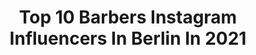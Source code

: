 ---
title: Top 10 Barbers Instagram Influencers In Berlin In 2021
description: >-
  Find top barbers Instagram influencers in Berlin in 2021. Most popular hashtags: #berlin #barber #hamburg #frankfurt.
platform: Instagram
hits: 12
text_top: Discover the best Instagram influencers on inBeat.
text_bottom: Our platform aggregates 12 Instagram influencers like this in Berlin, Germany for you to pitch.
profiles:
  - username: "nurii_b"
    fullname: >-
      𝖓𝖚𝖗𝖎•𝕭
    bio: >-
      ๏ 80s HAIR STYLIST / 📍🇩🇪 📩Termine auf Anfrage 👨🏾‍🎨Seminare/ Anfragen Per Dm 📩
    location: "Germany"
    followers: 45865
    engagement: 460
    commentsToLikes: 0.013582
    id: ck5bw5ebgl14i0i11fzmp539z
    verified: false
    hashtags: "#moers, #duisburg, #hairstylist, #newyorkcity"
  - username: "feliecio"
    fullname: >-
      feliecio 🇩🇪🇪🇸
    bio: >-
      Affiliate Link FASHION 📍 BLN
    location: "Germany"
    followers: 176662
    engagement: 110
    commentsToLikes: 0.074312
    id: ck5ciiayxsozu0i11y113mg73
    verified: false
    hashtags: "#highfashionmen, #bochum, #leipzig, #balenciagatriples"
  - username: "k.d.bln"
    fullname: >-
      KAI
    bio: >-
      📍 | Berlin, Germany | 34 y.o. 🎓 | MBA European Management (Finance) 💪🏻 | MyProtein & FitBit athlete 💼 | Entrepreneur & Economist 🗣 | 🇩🇪🇬🇧🇳🇱
    location: "Germany"
    followers: 47743
    engagement: 474
    commentsToLikes: 0.011809
    id: ck8td75il26640j78syq3wfp0
    verified: false
    hashtags: "#picoftheday, #beardedmen, #sun, #hairychest"
  - username: "simoneklimmeck"
    fullname: >-
      S I M O N E  K L I M M E C K
    bio: >-
      Berlin - @chrom__6 books closed / no dm booking@simoneklimmeck.com @barberdts_de pro team
    location: "Germany"
    followers: 76059
    engagement: 501
    commentsToLikes: 0.006119
    id: ck5bz7ejoql3x0i11gvyfeh4b
    verified: false
    hashtags: ""
  - username: "ricke_boss"
    fullname: >-
      🦊إدوار_ كروغر 🦊
    bio: >-
      🐾DEUTSCHLAND (LEIPZIG) 🇩🇪 🐾MODEL (PHOTO)🤳🏼🕶 🐾26 Y. O. 🔞 🐾BLOGGER 🎬 🐾HAIRDRESSER-BARBER💈 🐾PHOTOGRAPHY 📷 🐾🏳️‍🌈 🇪🇸 🇺🇸 🇩🇪 🇷🇺
    location: "Germany"
    followers: 24863
    engagement: 339
    commentsToLikes: 0.041073
    id: ckap0mphtqz5d0i785bpwngy3
    verified: false
    hashtags: "#gay, #iphone, #mask, #likesforlike"
  - username: "freshprince.thebarber"
    fullname: >-
      👑 𝐅𝐑𝐄𝐒𝐇 𝐏𝐑𝐈𝐍𝐂𝐄 𝐓𝐇𝐄 𝐁𝐀𝐑𝐁𝐄𝐑💈
    bio: >-
      𝒟𝑜𝓃‘𝓉 𝒻𝑜𝓁𝓁𝑜𝓌 𝓂𝑒, 𝒻𝑜𝓁𝓁𝑜𝓌 𝒥𝑒𝓈𝓊𝓈. International Master Barber 🇬🇭 🇩🇪 Educator & Trainer @wahlprogermany @wahlpro
    location: "Germany"
    followers: 22365
    engagement: 495
    commentsToLikes: 0.014392
    id: ck0vzbb0l88wg0i19ciz96qal
    verified: false
    hashtags: "#curlstwists, #bundesliga, #blessed, #cornrow"
  - username: "muhammedyue"
    fullname: >-
      Muhammed | Kiel | GoodLifeCrew
    bio: >-
      Snapchat : muhammedyue 👻 YouTuber : GoodLifeCrew 🎥
    location: "Germany"
    followers: 18098
    engagement: 1225
    commentsToLikes: 0.029465
    id: ck14hcljb9n7u0i1952k4qqo5
    verified: false
    hashtags: "#berlin, #deutschememes, #ootd, #sketch"
  - username: "lealiaa"
    fullname: >-
      Lea 🦋
    bio: >-
      🦁🐯 FASHION | HAIR | FOOD 💕Hamburg|Düsseldorf ✉️ lealiaacollab@gmx.de
    location: "Germany"
    followers: 15359
    engagement: 1010
    commentsToLikes: 0.070448
    id: ck134xpkaypd10i193u4x17so
    verified: false
    hashtags: "#modernsalon, #blonde, #curls, #ourportraitdays"
  - username: "lil_monster_cat_"
    fullname: >-
      Vali
    bio: >-
      I want to inspire women to be themselves and feel good about it🇮🇹 ☆ tattooartist @salty_inkcat Dm me for collaboration 💯
    location: "Germany"
    followers: 16607
    engagement: 435
    commentsToLikes: 0.057738
    id: ck6tjfs662mte0j71y9rfn8h2
    verified: false
    hashtags: "#crazytattoos, #wildekatze, #inkedgirl, #smilinggirl"
  - username: "eric_skupien"
    fullname: >-
      𝙀𝙧𝙞𝙘 𝙎𝙠𝙪𝙥𝙞𝙚𝙣 ⭐️
    bio: >-
      📍Stralsund, Germany 🏋🏻‍♂️ Natural Bodybuilding ➡️ supported by @vitalbodyplus
    location: "Germany"
    followers: 20475
    engagement: 433
    commentsToLikes: 0.048741
    id: ck9hamyybd5vy0j78zic2qawl
    verified: false
    hashtags: "#fitness, #traveltheworld, #menshealth, #smileeveryday"
---